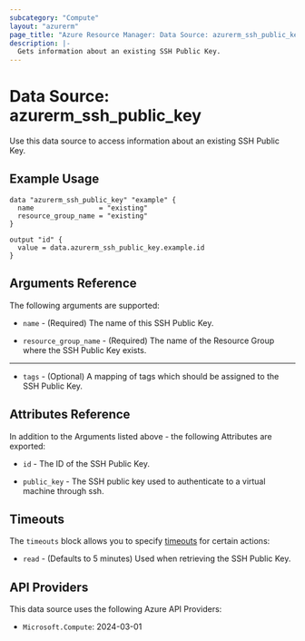 ```yaml
---
subcategory: "Compute"
layout: "azurerm"
page_title: "Azure Resource Manager: Data Source: azurerm_ssh_public_key"
description: |-
  Gets information about an existing SSH Public Key.
---
```


# Data Source: azurerm_ssh_public_key

Use this data source to access information about an existing SSH Public Key.

## Example Usage

```hcl
data "azurerm_ssh_public_key" "example" {
  name                = "existing"
  resource_group_name = "existing"
}

output "id" {
  value = data.azurerm_ssh_public_key.example.id
}
```

## Arguments Reference

The following arguments are supported:

* `name` - (Required) The name of this SSH Public Key.

* `resource_group_name` - (Required) The name of the Resource Group where the SSH Public Key exists.

---

* `tags` - (Optional) A mapping of tags which should be assigned to the SSH Public Key.

## Attributes Reference

In addition to the Arguments listed above - the following Attributes are exported:

* `id` - The ID of the SSH Public Key.

* `public_key` - The SSH public key used to authenticate to a virtual machine through ssh.

## Timeouts

The `timeouts` block allows you to specify [timeouts](https://www.terraform.io/language/resources/syntax#operation-timeouts) for certain actions:

* `read` - (Defaults to 5 minutes) Used when retrieving the SSH Public Key.

## API Providers
<!-- This section is generated, changes will be overwritten -->
This data source uses the following Azure API Providers:

* `Microsoft.Compute`: 2024-03-01
